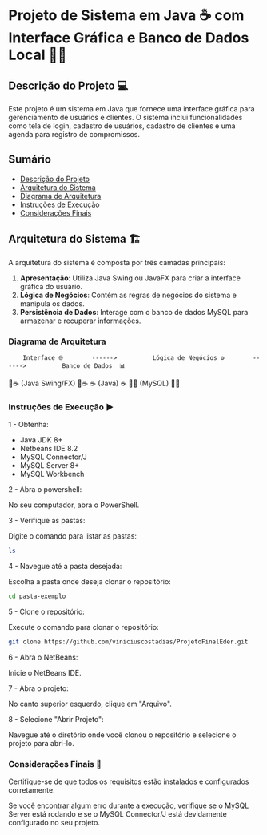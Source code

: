 # Projeto de Sistema em Java ☕ com Interface Gráfica e Banco de Dados Local 🐬💾

## Descrição do Projeto 💻
Este projeto é um sistema em Java que fornece uma interface gráfica para gerenciamento de usuários e clientes. O sistema inclui funcionalidades como tela de login, cadastro de usuários, cadastro de clientes e uma agenda para registro de compromissos.

## Sumário
- [Descrição do Projeto](#descrição-do-projeto)
- [Arquitetura do Sistema](#arquitetura-do-sistema)
- [Diagrama de Arquitetura](#diagrama-de-arquitetura)
- [Instruções de Execução](#instruções-de-execução)
- [Considerações Finais](#considerações-finais)

## Arquitetura do Sistema 🏗️
A arquitetura do sistema é composta por três camadas principais:

1. **Apresentação**: Utiliza Java Swing ou JavaFX para criar a interface gráfica do usuário.
2. **Lógica de Negócios**: Contém as regras de negócios do sistema e manipula os dados.
3. **Persistência de Dados**: Interage com o banco de dados MySQL para armazenar e recuperar informações.

### Diagrama de Arquitetura
                                                   
                           
        Interface 🌐        ------>          Lógica de Negócios ⚙️        ------>          Banco de Dados  📊                            
🔲☕ (Java Swing/FX) 🔲☕                    ☕ (Java) ☕                              🐬💾 (MySQL) 🐬💾

           
### Instruções de Execução ▶️         

1 - Obtenha:

 - Java JDK 8+
 - Netbeans IDE 8.2
- MySQL Connector/J
- MySQL Server 8+
- MySQL Workbench

2 - Abra o powershell:
           
No seu computador, abra o PowerShell.

3 - Verifique as pastas:

Digite o comando para listar as pastas:
 ```bash
ls
```
4 - Navegue até a pasta desejada:

Escolha a pasta onde deseja clonar o repositório:
 ```bash
cd pasta-exemplo
```
5 - Clone o repositório:

Execute o comando para clonar o repositório:
 ```bash
git clone https://github.com/viniciuscostadias/ProjetoFinalEder.git
```
6 - Abra o NetBeans:

Inicie o NetBeans IDE.

7 - Abra o projeto:

No canto superior esquerdo, clique em "Arquivo".

8 - Selecione "Abrir Projeto":

Navegue até o diretório onde você clonou o repositório e selecione o projeto para abri-lo.

### Considerações Finais 📝

Certifique-se de que todos os requisitos estão instalados e configurados corretamente.

Se você encontrar algum erro durante a execução, verifique se o MySQL Server está rodando e se o MySQL Connector/J está devidamente configurado no seu projeto.
